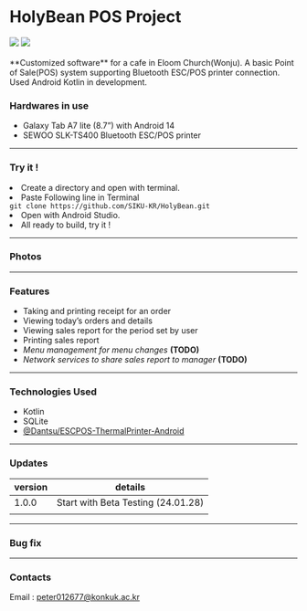 # HolyBean POS Project
<div> 
<img src="https://img.shields.io/badge/Kotlin-7F52FF?style=for-the-badge&logo=Kotlin&logoColor=white">
<img src="https://img.shields.io/badge/Android-34A853?style=for-the-badge&logo=Android&logoColor=white">
</div>
<br/>
**Customized software** for a cafe in Eloom Church(Wonju). A basic Point of Sale(POS) system supporting Bluetooth ESC/POS printer connection. Used Android Kotlin in development.

### Hardwares in use

- Galaxy Tab A7 lite (8.7”) with Android 14
- SEWOO SLK-TS400 Bluetooth ESC/POS printer

---

### Try it !
<li>
Create a directory and open with terminal.
</li>
<li>Paste Following line in Terminal</li>
<code>git clone https://github.com/SIKU-KR/HolyBean.git</code>
<li>Open with Android Studio.</li>
<li>All ready to build, try it !</li>

---

### Photos

---

### Features

- Taking and printing receipt for an order
- Viewing today’s orders and details
- Viewing sales report for the period set by user
- Printing sales report
- *Menu management for menu changes* **(TODO)**
- *Network services to share sales report to manager* **(TODO)**

---

### Technologies Used

- Kotlin
- SQLite
- [@Dantsu/ESCPOS-ThermalPrinter-Android](https://github.com/DantSu/ESCPOS-ThermalPrinter-Android)

---

### Updates

| version | details |
| --- | --- |
| 1.0.0 | Start with Beta Testing (24.01.28) |
|  |  |

---

### Bug fix

---

### Contacts
Email : peter012677@konkuk.ac.kr

